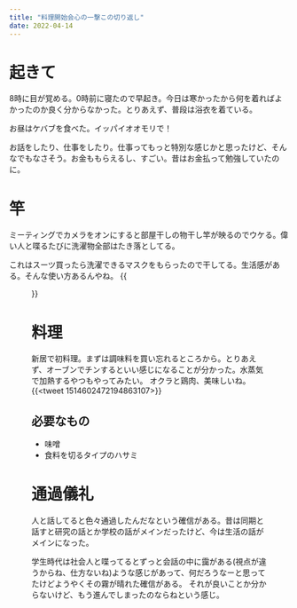 ```yaml
---
title: "料理開始会心の一撃この切り返し"
date: 2022-04-14
---
```


# 起きて
8時に目が覚める。0時前に寝たので早起き。今日は寒かったから何を着ればよかったのか良く分からなかった。とりあえず、普段は浴衣を着ている。

お昼はケバブを食べた。イッパイオオモリで！

お話をしたり、仕事をしたり。仕事ってもっと特別な感じかと思ったけど、そんなでもなさそう。お金ももらえるし、すごい。昔はお金払って勉強していたのに。

# 竿
ミーティングでカメラをオンにすると部屋干しの物干し竿が映るのでウケる。偉い人と喋るたびに洗濯物全部はたき落としてる。

これはスーツ買ったら洗濯できるマスクをもらったので干してる。生活感がある。そんな使い方あるんやね。
{{<figure src="/media/2022-04-14-mask.jpeg" alt="mask">}}

# 料理

新居で初料理。まずは調味料を買い忘れるところから。とりあえず、オーブンでチンするといい感じになることが分かった。水蒸気で加熱するやつもやってみたい。
オクラと鶏肉、美味しいね。
{{<tweet 1514602472194863107>}}

## 必要なもの
- 味噌
- 食料を切るタイプのハサミ

# 通過儀礼
人と話してると色々通過したんだなという確信がある。昔は同期と話すと研究の話とか学校の話がメインだったけど、今は生活の話がメインになった。

学生時代は社会人と喋ってるとずっと会話の中に靄がある(視点が違うからね、仕方ないね)ような感じがあって、何だろうなーと思ってたけどようやくその霧が晴れた確信がある。
それが良いことか分からないけど、もう進んでしまったのならねという感じ。